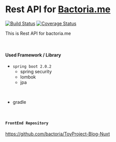 # Rest API for [Bactoria.me](https://bactoria.me)

[![Build Status](https://travis-ci.org/bactoria/ToyProject-Blog-REST.svg?branch=master)](https://travis-ci.org/bactoria/ToyProject-Blog-REST)
[![Coverage Status](https://coveralls.io/repos/github/bactoria/ToyProject-Blog-REST/badge.svg?branch=master)](https://coveralls.io/github/bactoria/ToyProject-Blog-REST?branch=master)

This is Rest API for bactoria.me

&nbsp;

#### Used Framework / Library

* `spring boot 2.0.2`
  - spring security
  - lombok
  - jpa

&nbsp;

* gradle

&nbsp;
&nbsp;

#### `FrontEnd Repository`

https://github.com/bactoria/ToyProject-Blog-Nuxt
